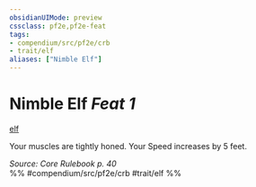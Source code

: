 ```yaml
---
obsidianUIMode: preview
cssclass: pf2e,pf2e-feat
tags:
- compendium/src/pf2e/crb
- trait/elf
aliases: ["Nimble Elf"]
---
```

# Nimble Elf  *Feat 1*  
[elf](../../rules/traits/elf.md)  


Your muscles are tightly honed. Your Speed increases by 5 feet.

*Source: Core Rulebook p. 40*  
%% #compendium/src/pf2e/crb #trait/elf %%